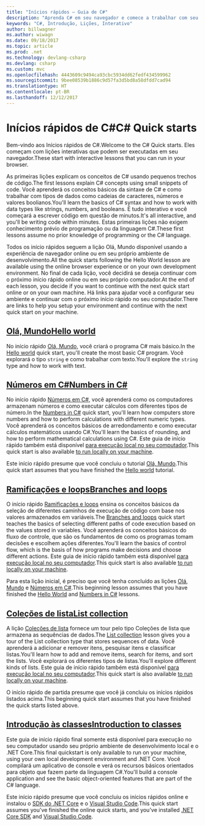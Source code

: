 ```yaml
---
title: "Inícios rápidos – Guia de C#"
description: "Aprenda C# em seu navegador e comece a trabalhar com seu próprio ambiente de desenvolvimento"
keywords: "C#, Introdução, Lições, Interativo"
author: billwagner
ms.author: wiwagn
ms.date: 09/18/2017
ms.topic: article
ms.prod: .net
ms.technology: devlang-csharp
ms.devlang: csharp
ms.custom: mvc
ms.openlocfilehash: 4443609c9494ca93cbc5934dd62fedf434599962
ms.sourcegitcommit: 9bee08539b1886c9d57fa3d5bd8a58dfdd7cad94
ms.translationtype: HT
ms.contentlocale: pt-BR
ms.lasthandoff: 12/12/2017
---
```

# <a name="c-quick-starts"></a><span data-ttu-id="534d2-104">Inícios rápidos de C#</span><span class="sxs-lookup"><span data-stu-id="534d2-104">C# Quick starts</span></span> #

<span data-ttu-id="534d2-105">Bem-vindo aos Inícios rápidos de C#.</span><span class="sxs-lookup"><span data-stu-id="534d2-105">Welcome to the C# Quick starts.</span></span> <span data-ttu-id="534d2-106">Eles começam com lições interativas que podem ser executadas em seu navegador.</span><span class="sxs-lookup"><span data-stu-id="534d2-106">These start with interactive lessons that you can run in your browser.</span></span>

<span data-ttu-id="534d2-107">As primeiras lições explicam os conceitos de C# usando pequenos trechos de código.</span><span class="sxs-lookup"><span data-stu-id="534d2-107">The first lessons explain C# concepts using small snippets of code.</span></span> <span data-ttu-id="534d2-108">Você aprenderá os conceitos básicos da sintaxe de C# e como trabalhar com tipos de dados como cadeias de caracteres, números e valores boolianos.</span><span class="sxs-lookup"><span data-stu-id="534d2-108">You'll learn the basics of C# syntax and how to work with data types like strings, numbers, and booleans.</span></span> <span data-ttu-id="534d2-109">É tudo interativo e você começará a escrever código em questão de minutos.</span><span class="sxs-lookup"><span data-stu-id="534d2-109">It's all interactive, and you'll be writing code within minutes.</span></span> <span data-ttu-id="534d2-110">Estas primeiras lições não exigem conhecimento prévio de programação ou da linguagem C#.</span><span class="sxs-lookup"><span data-stu-id="534d2-110">These first lessons assume no prior knowledge of programming or the C# language.</span></span> 

<span data-ttu-id="534d2-111">Todos os início rápidos seguem a lição Olá, Mundo disponível usando a experiência de navegador online ou em seu próprio ambiente de desenvolvimento.</span><span class="sxs-lookup"><span data-stu-id="534d2-111">All the quick starts following the Hello World lesson are available using the online browser experience or on your own development environment.</span></span> <span data-ttu-id="534d2-112">No final de cada lição, você decidirá se deseja continuar com o próximo início rápido online ou em seu próprio computador.</span><span class="sxs-lookup"><span data-stu-id="534d2-112">At the end of each lesson, you decide if you want to continue with the next quick start online or on your own machine.</span></span> <span data-ttu-id="534d2-113">Há links para ajudar você a configurar seu ambiente e continuar com o próximo início rápido no seu computador.</span><span class="sxs-lookup"><span data-stu-id="534d2-113">There are links to help you setup your environment and continue with the next quick start on your machine.</span></span>

## <a name="hello-worldhello-worldyml"></a>[<span data-ttu-id="534d2-114">Olá, Mundo</span><span class="sxs-lookup"><span data-stu-id="534d2-114">Hello world</span></span>](hello-world.yml)

<span data-ttu-id="534d2-115">No início rápido [Olá, Mundo](hello-world.yml), você criará o programa C# mais básico.</span><span class="sxs-lookup"><span data-stu-id="534d2-115">In the [Hello world](hello-world.yml) quick start, you'll create the most basic C# program.</span></span> <span data-ttu-id="534d2-116">Você explorará o tipo `string` e como trabalhar com texto.</span><span class="sxs-lookup"><span data-stu-id="534d2-116">You'll explore the `string` type and how to work with text.</span></span>

## <a name="numbers-in-cnumbers-in-csharpyml"></a>[<span data-ttu-id="534d2-117">Números em C#</span><span class="sxs-lookup"><span data-stu-id="534d2-117">Numbers in C#</span></span>](numbers-in-csharp.yml)

<span data-ttu-id="534d2-118">No início rápido [Números em C#](numbers-in-csharp.yml), você aprenderá como os computadores armazenam números e como executar cálculos com diferentes tipos de número.</span><span class="sxs-lookup"><span data-stu-id="534d2-118">In the [Numbers in C#](numbers-in-csharp.yml) quick start, you'll learn how computers store numbers and how to perform calculations with different numeric types.</span></span> <span data-ttu-id="534d2-119">Você aprenderá os conceitos básicos de arredondamento e como executar cálculos matemáticos usando C#.</span><span class="sxs-lookup"><span data-stu-id="534d2-119">You'll learn the basics of rounding, and how to perform mathematical calculations using C#.</span></span> <span data-ttu-id="534d2-120">Este guia de início rápido também está disponível [para execução local no seu computador](numbers-in-csharp-local.md).</span><span class="sxs-lookup"><span data-stu-id="534d2-120">This quick start is also available [to run locally on your machine](numbers-in-csharp-local.md).</span></span>

<span data-ttu-id="534d2-121">Este início rápido presume que você concluiu o tutorial [Olá, Mundo](hello-world.yml).</span><span class="sxs-lookup"><span data-stu-id="534d2-121">This quick start assumes that you have finished the [Hello world](hello-world.yml) tutorial.</span></span>

## <a name="branches-and-loopsbranches-and-loopsyml"></a>[<span data-ttu-id="534d2-122">Ramificações e loops</span><span class="sxs-lookup"><span data-stu-id="534d2-122">Branches and loops</span></span>](branches-and-loops.yml)

<span data-ttu-id="534d2-123">O início rápido [Ramificações e loops](branches-and-loops.yml) ensina os conceitos básicos da seleção de diferentes caminhos de execução de código com base nos valores armazenados em variáveis.</span><span class="sxs-lookup"><span data-stu-id="534d2-123">The [Branches and loops](branches-and-loops.yml) quick start teaches the basics of selecting different paths of code execution based on the values stored in variables.</span></span> <span data-ttu-id="534d2-124">Você aprenderá os conceitos básicos do fluxo de controle, que são os fundamentos de como os programas tomam decisões e escolhem ações diferentes.</span><span class="sxs-lookup"><span data-stu-id="534d2-124">You'll learn the basics of control flow, which is the basis of how programs make decisions and choose different actions.</span></span> <span data-ttu-id="534d2-125">Este guia de início rápido também está disponível [para execução local no seu computador](branches-and-loops-local.md).</span><span class="sxs-lookup"><span data-stu-id="534d2-125">This quick start is also available [to run locally on your machine](branches-and-loops-local.md).</span></span>

<span data-ttu-id="534d2-126">Para esta lição inicial, é preciso que você tenha concluído as lições [Olá, Mundo](hello-world.yml) e [Números em C#](numbers-in-csharp.yml).</span><span class="sxs-lookup"><span data-stu-id="534d2-126">This beginning lesson assumes that you have finished the [Hello World](hello-world.yml) and [Numbers in C#](numbers-in-csharp.yml) lessons.</span></span>

## <a name="list-collectionlist-collectionyml"></a>[<span data-ttu-id="534d2-127">Coleções de lista</span><span class="sxs-lookup"><span data-stu-id="534d2-127">List collection</span></span>](list-collection.yml)

<span data-ttu-id="534d2-128">A lição [Coleções de lista](list-collection.yml) fornece um tour pelo tipo Coleções de lista que armazena as sequências de dados.</span><span class="sxs-lookup"><span data-stu-id="534d2-128">The [List collection](list-collection.yml) lesson gives you a tour of the List collection type that stores sequences of data.</span></span> <span data-ttu-id="534d2-129">Você aprenderá a adicionar e remover itens, pesquisar itens e classificar listas.</span><span class="sxs-lookup"><span data-stu-id="534d2-129">You'll learn how to add and remove items, search for items, and sort the lists.</span></span> <span data-ttu-id="534d2-130">Você explorará os diferentes tipos de listas.</span><span class="sxs-lookup"><span data-stu-id="534d2-130">You'll explore different kinds of lists.</span></span> <span data-ttu-id="534d2-131">Este guia de início rápido também está disponível [para execução local no seu computador](arrays-and-collections.md).</span><span class="sxs-lookup"><span data-stu-id="534d2-131">This quick start is also available [to run locally on your machine](arrays-and-collections.md).</span></span>

<span data-ttu-id="534d2-132">O início rápido de partida presume que você já concluiu os inícios rápidos listados acima.</span><span class="sxs-lookup"><span data-stu-id="534d2-132">This beginning quick start assumes that you have finished the quick starts listed above.</span></span>

## <a name="introduction-to-classesintroduction-to-classesmd"></a>[<span data-ttu-id="534d2-133">Introdução às classes</span><span class="sxs-lookup"><span data-stu-id="534d2-133">Introduction to classes</span></span>](introduction-to-classes.md)

<span data-ttu-id="534d2-134">Este guia de início rápido final somente está disponível para execução no seu computador usando seu próprio ambiente de desenvolvimento local e o .NET Core.</span><span class="sxs-lookup"><span data-stu-id="534d2-134">This final quickstart is only available to run on your machine, using your own local development environment and .NET Core.</span></span>
<span data-ttu-id="534d2-135">Você compilará um aplicativo de console e verá os recursos básicos orientados para objeto que fazem parte da linguagem C#.</span><span class="sxs-lookup"><span data-stu-id="534d2-135">You'll build a console application and see the basic object-oriented features that are part of the C# language.</span></span>

<span data-ttu-id="534d2-136">Este início rápido presume que você concluiu os inícios rápidos online e instalou o [SDK do .NET Core](http://dot.net/core) e o [Visual Studio Code](https://code.visualstudio.com/).</span><span class="sxs-lookup"><span data-stu-id="534d2-136">This quick start assumes you've finished the online quick starts, and you've installed [.NET Core SDK](http://dot.net/core) and [Visual Studio Code](https://code.visualstudio.com/).</span></span>

